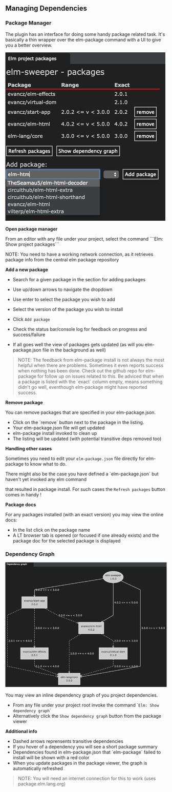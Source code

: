 ## Managing Dependencies

### Package Manager

The plugin has an interface for doing some handy package related task. It's basically a thin wrapper over the elm-package command with a UI to give you a better overview.

![](/assets/elm-light-pkgs.png)

**Open package manager**

From an editor with any file under your project, select the command ```Elm: Show project packages``\`

NOTE: You need to have a working network connection, as it retrieves package info from the central elm package repository

**Add a new package**

* Search for a given package in the section for adding packages

* Use up\/down arrows to navigate the dropdown

* Use enter to select the package you wish to add

* Select the version of the package you wish to install

* Click `Add package`

* Check the status bar\/console log for feedback on progress and success\/failure

* If all goes well the view of packages gets updated \(as will you elm-package.json file in the background as well\)


> NOTE: The feedback from elm-package install is not always the most helpful when there are problems. Sometimes it even reports success when nothing has been done. Check out the github repo for elm-package for follow up on issues related to this. Be adviced that when a package is listed with the \`exact\` column empty, means something didn't go well, eventhough elm-package might have reported success.

**Remove package**

You can remove packages that are specified in your elm-package.json.

* Click on the \`remove\` button next to the package in the listing.
* Your elm-package.json file will get updated
* elm-package install invoked to clean up
* The listing will be updated \(with potential transitive deps removed too\)

**Handling other cases**

Sometimes you need to edit your `elm-package.json` file directly for elm-package to know what to do.

There might also be the case you have defined a \`elm-package.json\` but haven't yet invoked any elm command

that resulted in package install. For such cases the `Refresh packages` button comes in handy !

**Package docs**

For any packages installed \(with an exact version\) you may view the online docs:

* In the list click on the package name
* A LT browser tab is opened \(or focused if one already exists\) and the package doc for the selected package is displayed

### Dependency Graph

![](/assets/elm-dep-graph.png)

You may view an inline dependency graph of you project dependencies.

* From any file under your project root invoke the command \``Elm: Show dependency graph`\`
* Alternatively click the `Show dependency graph` button from the package viewer

**Additional info**

* Dashed arrows reprensents transitive dependencies
* If you hover of a dependency you will see a short package summary
* Dependencies found in elm-package.json that \`elm-package\` failed to install will be shown with a red color
* When you update packages in the package viewer, the graph is automatically refreshed

> NOTE: You will need an internet connection for this to work \(uses package.elm.lang.org\)

